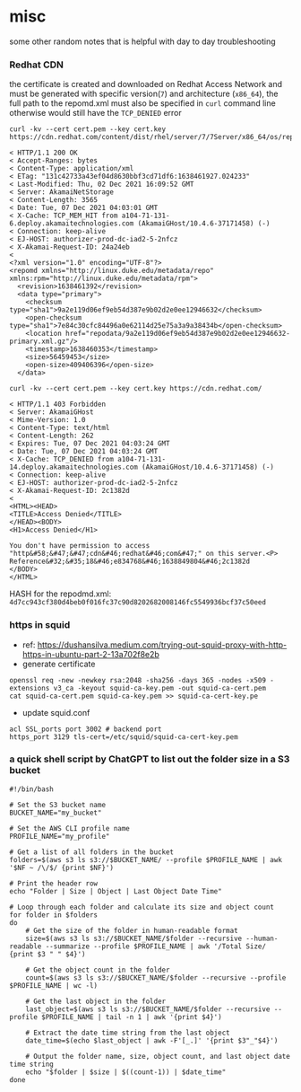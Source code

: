 # misc
some other random notes that is helpful with day to day troubleshooting


### Redhat CDN 
the certificate is created and downloaded on Redhat Access Network and must be generated with specific version(`7`) and architecture (`x86_64`), the full path to the repomd.xml must also be specified in `curl` command line otherwise would still have the `TCP_DENIED` error

```
curl -kv --cert cert.pem --key cert.key https://cdn.redhat.com/content/dist/rhel/server/7/7Server/x86_64/os/repodata/repomd.xml

< HTTP/1.1 200 OK
< Accept-Ranges: bytes
< Content-Type: application/xml
< ETag: "131c42733a43ef04d8630bbf3cd71df6:1638461927.024233"
< Last-Modified: Thu, 02 Dec 2021 16:09:52 GMT
< Server: AkamaiNetStorage
< Content-Length: 3565
< Date: Tue, 07 Dec 2021 04:03:01 GMT
< X-Cache: TCP_MEM_HIT from a104-71-131-6.deploy.akamaitechnologies.com (AkamaiGHost/10.4.6-37171458) (-)
< Connection: keep-alive
< EJ-HOST: authorizer-prod-dc-iad2-5-2nfcz
< X-Akamai-Request-ID: 24a24eb
<
<?xml version="1.0" encoding="UTF-8"?>
<repomd xmlns="http://linux.duke.edu/metadata/repo" xmlns:rpm="http://linux.duke.edu/metadata/rpm">
  <revision>1638461392</revision>
  <data type="primary">
    <checksum type="sha1">9a2e119d06ef9eb54d387e9b02d2e0ee12946632</checksum>
    <open-checksum type="sha1">7e84c30cfc84496a0e62114d25e75a3a9a38434b</open-checksum>
    <location href="repodata/9a2e119d06ef9eb54d387e9b02d2e0ee12946632-primary.xml.gz"/>
    <timestamp>1638460353</timestamp>
    <size>56459453</size>
    <open-size>409406396</open-size>
  </data>
```

```
curl -kv --cert cert.pem --key cert.key https://cdn.redhat.com/

< HTTP/1.1 403 Forbidden
< Server: AkamaiGHost
< Mime-Version: 1.0
< Content-Type: text/html
< Content-Length: 262
< Expires: Tue, 07 Dec 2021 04:03:24 GMT
< Date: Tue, 07 Dec 2021 04:03:24 GMT
< X-Cache: TCP_DENIED from a104-71-131-14.deploy.akamaitechnologies.com (AkamaiGHost/10.4.6-37171458) (-)
< Connection: keep-alive
< EJ-HOST: authorizer-prod-dc-iad2-5-2nfcz
< X-Akamai-Request-ID: 2c1382d
<
<HTML><HEAD>
<TITLE>Access Denied</TITLE>
</HEAD><BODY>
<H1>Access Denied</H1>

You don't have permission to access "http&#58;&#47;&#47;cdn&#46;redhat&#46;com&#47;" on this server.<P>
Reference&#32;&#35;18&#46;e834768&#46;1638849804&#46;2c1382d
</BODY>
</HTML>
```
HASH for the repodmd.xml: `4d7cc943cf380d4beb0f016fc37c90d8202682008146fc5549936bcf37c50eed`


### https in squid
- ref: https://dushansilva.medium.com/trying-out-squid-proxy-with-http-https-in-ubuntu-part-2-13a702f8e2b
- generate certificate
```
openssl req -new -newkey rsa:2048 -sha256 -days 365 -nodes -x509 -extensions v3_ca -keyout squid-ca-key.pem -out squid-ca-cert.pem
cat squid-ca-cert.pem squid-ca-key.pem >> squid-ca-cert-key.pe
```
- update squid.conf
```
acl SSL_ports port 3002 # backend port
https_port 3129 tls-cert=/etc/squid/squid-ca-cert-key.pem
```

### a quick shell script by ChatGPT to list out the folder size in a S3 bucket
```shell
#!/bin/bash

# Set the S3 bucket name
BUCKET_NAME="my_bucket"

# Set the AWS CLI profile name
PROFILE_NAME="my_profile"

# Get a list of all folders in the bucket
folders=$(aws s3 ls s3://$BUCKET_NAME/ --profile $PROFILE_NAME | awk '$NF ~ /\/$/ {print $NF}')

# Print the header row
echo "Folder | Size | Object | Last Object Date Time"

# Loop through each folder and calculate its size and object count
for folder in $folders
do
    # Get the size of the folder in human-readable format
    size=$(aws s3 ls s3://$BUCKET_NAME/$folder --recursive --human-readable --summarize --profile $PROFILE_NAME | awk '/Total Size/ {print $3 " " $4}')

    # Get the object count in the folder
    count=$(aws s3 ls s3://$BUCKET_NAME/$folder --recursive --profile $PROFILE_NAME | wc -l)

    # Get the last object in the folder
    last_object=$(aws s3 ls s3://$BUCKET_NAME/$folder --recursive --profile $PROFILE_NAME | tail -n 1 | awk '{print $4}')

    # Extract the date time string from the last object
    date_time=$(echo $last_object | awk -F'[_.]' '{print $3"_"$4}')

    # Output the folder name, size, object count, and last object date time string
    echo "$folder | $size | $((count-1)) | $date_time"
done
```
